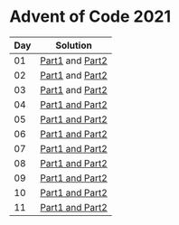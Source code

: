 # Advent of Code 2021

| Day | Solution                                                      |
|-----|---------------------------------------------------------------|
| 01  | [Part1](src/day01/part01.kt) and [Part2](src/day01/part02.kt) |
| 02  | [Part1](src/day02/part01.kt) and [Part2](src/day02/part02.kt) |
| 03  | [Part1](src/day03/part01.kt) and [Part2](src/day03/part02.kt) |
| 04  | [Part1 and Part2](src/day04/part0102.kt)                      |
| 05  | [Part1 and Part2](src/day05/part0102.kt)                      |
| 06  | [Part1 and Part2](src/day06/part0102.kt)                      |
| 07  | [Part1 and Part2](src/day07/part0102.kt)                      |
| 08  | [Part1 and Part2](src/day08/part0102.kt)                      |
| 09  | [Part1 and Part2](src/day09/part0102.kt)                      |
| 10  | [Part1 and Part2](src/day10/part0102.kt)                      |
| 11  | [Part1 and Part2](src/day11/part0102.kt)                      |